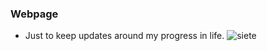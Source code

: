 ### Webpage
* Just to keep updates around my progress in life.
<img
  src="archives/7.jpg"
  alt="siete"
  title="Cestrum nocturnum"
  style="display: inline-block; margin: 0 auto; max-width: 500px">

